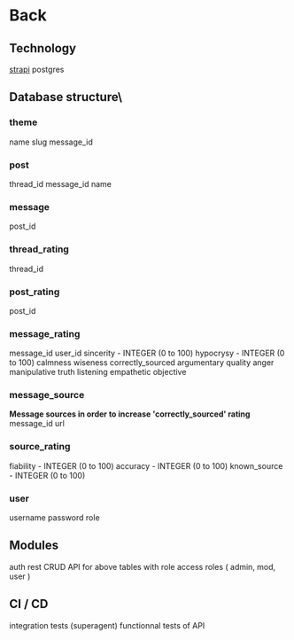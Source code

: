 # Back
## Technology
[strapi](https://strapi.io/)
postgres

## Database structure\
### theme
name
slug
message_id

### post
thread_id
message_id
name

### message
post_id

### thread_rating
thread_id

### post_rating
post_id

### message_rating
message_id
user_id
sincerity - INTEGER (0 to 100)
hypocrysy - INTEGER (0 to 100)
calmness
wiseness
correctly_sourced
argumentary quality
anger
manipulative
truth
listening
empathetic
objective

### message_source
**Message sources in order to increase 'correctly_sourced' rating**
message_id
url

### source_rating
fiability - INTEGER (0 to 100)
accuracy - INTEGER (0 to 100)
known_source - INTEGER (0 to 100)

### user
username
password
role

## Modules
auth
rest CRUD API for above tables with role access
roles ( admin, mod, user )

## CI / CD
integration tests (superagent)
functionnal tests of API